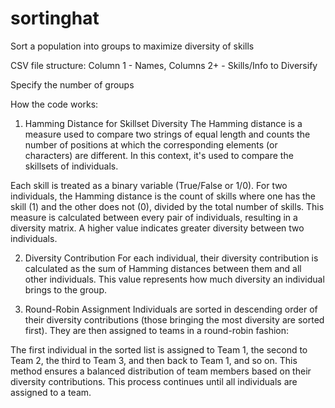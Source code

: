 # sortinghat
Sort a population into groups to maximize diversity of skills

CSV file structure:
Column 1 - Names, Columns 2+ - Skills/Info to Diversify

Specify the number of groups

How the code works: 

1. Hamming Distance for Skillset Diversity
The Hamming distance is a measure used to compare two strings of equal length and counts the number of positions at which the corresponding elements (or characters) are different. In this context, it's used to compare the skillsets of individuals.

Each skill is treated as a binary variable (True/False or 1/0).
For two individuals, the Hamming distance is the count of skills where one has the skill (1) and the other does not (0), divided by the total number of skills.
This measure is calculated between every pair of individuals, resulting in a diversity matrix. A higher value indicates greater diversity between two individuals.

2. Diversity Contribution
For each individual, their diversity contribution is calculated as the sum of Hamming distances between them and all other individuals. This value represents how much diversity an individual brings to the group.

3. Round-Robin Assignment
Individuals are sorted in descending order of their diversity contributions (those bringing the most diversity are sorted first). They are then assigned to teams in a round-robin fashion:

The first individual in the sorted list is assigned to Team 1, the second to Team 2, the third to Team 3, and then back to Team 1, and so on.
This method ensures a balanced distribution of team members based on their diversity contributions.
This process continues until all individuals are assigned to a team.
